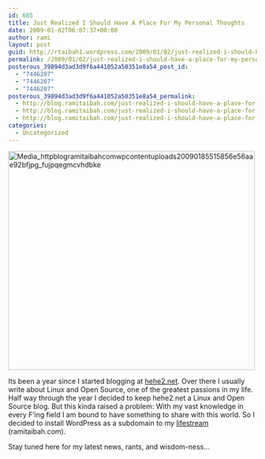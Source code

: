 ```yaml
---
id: 685
title: Just Realized I Should Have A Place For My Personal Thoughts
date: 2009-01-02T06:07:37+00:00
author: rami
layout: post
guid: http://rtaibah1.wordpress.com/2009/01/02/just-realized-i-should-have-a-place-for-my-personal-thoughts
permalink: /2009/01/02/just-realized-i-should-have-a-place-for-my-personal-thoughts/
posterous_39894d3ad3d9f6a441052a50351e8a54_post_id:
  - "7446207"
  - "7446207"
  - "7446207"
posterous_39894d3ad3d9f6a441052a50351e8a54_permalink:
  - http://blog.ramitaibah.com/just-realized-i-should-have-a-place-for-my-pe
  - http://blog.ramitaibah.com/just-realized-i-should-have-a-place-for-my-pe
  - http://blog.ramitaibah.com/just-realized-i-should-have-a-place-for-my-pe
categories:
  - Uncategorized
---
```

<div class='p_embed p_image_embed'>
  <img alt="Media_httpblogramitaibahcomwpcontentuploads20090185515856e56aae92bfjpg_fujpqegmcvhdbke" height="444" src="http://139.59.20.41/wp-content/uploads/2011/12/media_httpblogramitaibahcomwpcontentuploads20090185515856e56aae92bfjpg_fujpqegmcvhdbke-scaled500.jpg?w=300" width="500" />
</div>

Its been a year since I started blogging at <a href="http://hehe2.net" target="_blank">hehe2.net</a>. Over there I usually write about Linux and Open Source, one of the greatest passions in my life. Half way through the year I decided to keep hehe2.net a Linux and Open Source blog. But this kinda raised a problem: With my vast knowledge in every F&#8217;ing field I am bound to have something to share with this world. So I decided to install WordPress as a subdomain to my <a href="http://ramitaibah.com" target="_blank">lifestream</a> (ramitaibah.com).

Stay tuned here for my latest news, rants, and wisdom-ness&#8230;